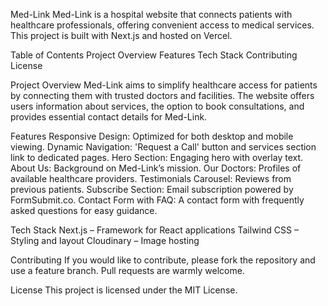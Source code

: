 Med-Link
Med-Link is a hospital website that connects patients with healthcare professionals, offering convenient access to medical services. This project is built with Next.js and hosted on Vercel.

Table of Contents
Project Overview
Features
Tech Stack
Contributing
License

Project Overview
Med-Link aims to simplify healthcare access for patients by connecting them with trusted doctors and facilities. The website offers users information about services, the option to book consultations, and provides essential contact details for Med-Link.

Features
Responsive Design: Optimized for both desktop and mobile viewing.
Dynamic Navigation: 'Request a Call' button and services section link to dedicated pages.
Hero Section: Engaging hero with overlay text.
About Us: Background on Med-Link’s mission.
Our Doctors: Profiles of available healthcare providers.
Testimonials Carousel: Reviews from previous patients.
Subscribe Section: Email subscription powered by FormSubmit.co.
Contact Form with FAQ: A contact form with frequently asked questions for easy guidance.

Tech Stack
Next.js – Framework for React applications
Tailwind CSS – Styling and layout
Cloudinary – Image hosting


Contributing
If you would like to contribute, please fork the repository and use a feature branch. Pull requests are warmly welcome.

License
This project is licensed under the MIT License.